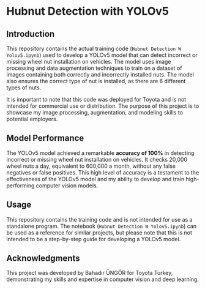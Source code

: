 # Hubnut Detection with YOLOv5

## Introduction
This repository contains the actual training code (`Hubnut Detection W Yolov5.ipynb`) used to develop a YOLOv5 model that can detect incorrect or missing wheel nut installation on vehicles. The model uses image processing and data augmentation techniques to train on a dataset of images containing both correctly and incorrectly installed nuts. The model also ensures the correct type of nut is installed, as there are 6 different types of nuts.

It is important to note that this code was deployed for Toyota and is not intended for commercial use or distribution. The purpose of this project is to showcase my image processing, augmentation, and modeling skills to potential employers.

## Model Performance
The YOLOv5 model achieved a remarkable **accuracy of 100%** in detecting incorrect or missing wheel nut installation on vehicles. It checks 20,000 wheel nuts a day, equivalent to 600,000 a month, without any false negatives or false positives. This high level of accuracy is a testament to the effectiveness of the YOLOv5 model and my ability to develop and train high-performing computer vision models.

## Usage
This repository contains the training code and is not intended for use as a standalone program. The notebook (`Hubnut Detection W Yolov5.ipynb`) can be used as a reference for similar projects, but please note that this is not intended to be a step-by-step guide for developing a YOLOv5 model.

## Acknowledgments
This project was developed by Bahadır ÜNGÖR for Toyota Turkey, demonstrating my skills and expertise in computer vision and deep learning.
